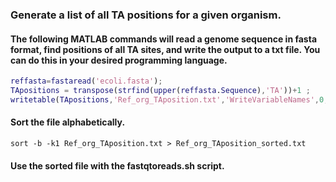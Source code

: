 ### Generate a list of all TA positions for a given organism.


#### The following MATLAB commands will read a genome sequence in fasta format, find positions of all TA sites, and write the output to a txt file. You can do this in your desired programming language.

```matlab
reffasta=fastaread('ecoli.fasta');
TApositions = transpose(strfind(upper(reffasta.Sequence),'TA'))+1 ;
writetable(TApositions,'Ref_org_TAposition.txt','WriteVariableNames',0,'delimiter','\t');
```

#### Sort the file alphabetically. 
```shell
sort -b -k1 Ref_org_TAposition.txt > Ref_org_TAposition_sorted.txt
```
#### Use the sorted file with the fastqtoreads.sh script. 
